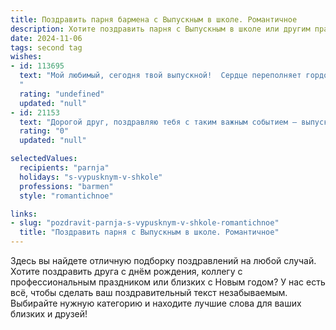 ```yaml
---
title: Поздравить парня бармена с Выпускным в школе. Романтичное
description: Хотите поздравить парня с Выпускным в школе или другим праздником? Наш ИИ создаст незабываемое поздравление, а вы обязательно выделитесь среди других.  
date: 2024-11-06
tags: second tag
wishes:
- id: 113695
  text: "Мой любимый, сегодня твой выпускной!  Сердце переполняет гордость за тебя, за твой путь, за то, что ты выбрал профессию, которая, как и ты сам,  наполнена  ярким блеском и волшебством. Пусть твой путь бармена будет полон  вдохновения,  радости и  новых открытий, а я всегда буду рядом, твоим верным спутником и  надежной опорой.  С праздником, мой дорогой!
  "
  rating: "undefined"
  updated: "null"
- id: 21153
  text: "Дорогой друг, поздравляю тебя с таким важным событием – выпускным в школе! Пусть этот день запомнится не только яркими нарядами и улыбками, но и теплом дружбы, которое останется с тобой на всю жизнь. Ты уже на пути к своей мечте стать барменом, и я верю, что твои руки обретут мастерство, а сердце – гостеприимство. Пусть каждый глоток, который ты будешь готовить, несет в себе частичку радости и тепла. Желаю тебе успехов, вдохновения и чтобы каждый день приносил новые возможности для расцвета твоего таланта. С днем выпускного!"
  rating: "0"
  updated: "null"

selectedValues:
  recipients: "parnja"
  holidays: "s-vypusknym-v-shkole"
  professions: "barmen"
  style: "romantichnoe"

links:
- slug: "pozdravit-parnja-s-vypusknym-v-shkole-romantichnoe"
  title: "Поздравить парня с Выпускным в школе. Романтичное"
---
```


Здесь вы найдете отличную подборку поздравлений на любой случай. 
Хотите поздравить друга с днём рождения, коллегу с профессиональным праздником или близких с Новым годом? У нас есть всё, чтобы сделать ваш поздравительный текст незабываемым. Выбирайте нужную категорию и находите лучшие слова для ваших близких и друзей!
